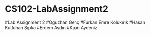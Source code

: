 # CS102-LabAssignment2
#Lab Assignment 2
#Oğuzhan Genç
#Furkan Emre Kolukırık
#Hasan Kutluhan Şıpka
#Erdem Aydın
#Kaan Aydeniz
